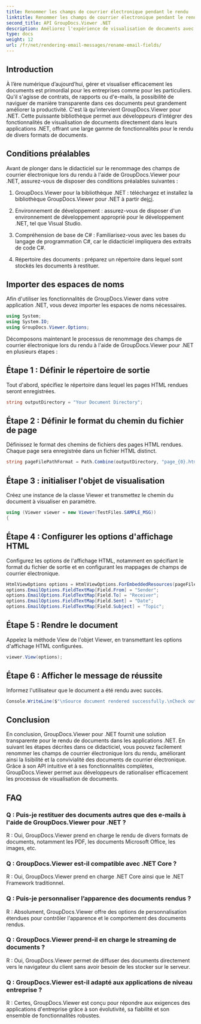 ```yaml
---
title: Renommer les champs de courrier électronique pendant le rendu
linktitle: Renommer les champs de courrier électronique pendant le rendu
second_title: API GroupDocs.Viewer .NET
description: Améliorez l'expérience de visualisation de documents avec GroupDocs.Viewer pour .NET. Restituez et personnalisez les e-mails en toute transparence.
type: docs
weight: 12
url: /fr/net/rendering-email-messages/rename-email-fields/
---
```

## Introduction

À l’ère numérique d’aujourd’hui, gérer et visualiser efficacement les documents est primordial pour les entreprises comme pour les particuliers. Qu'il s'agisse de contrats, de rapports ou d'e-mails, la possibilité de naviguer de manière transparente dans ces documents peut grandement améliorer la productivité. C'est là qu'intervient GroupDocs.Viewer pour .NET. Cette puissante bibliothèque permet aux développeurs d'intégrer des fonctionnalités de visualisation de documents directement dans leurs applications .NET, offrant une large gamme de fonctionnalités pour le rendu de divers formats de documents.

## Conditions préalables

Avant de plonger dans le didacticiel sur le renommage des champs de courrier électronique lors du rendu à l'aide de GroupDocs.Viewer pour .NET, assurez-vous de disposer des conditions préalables suivantes :

1.  GroupDocs.Viewer pour la bibliothèque .NET : téléchargez et installez la bibliothèque GroupDocs.Viewer pour .NET à partir de[ici](https://releases.groupdocs.com/viewer/net/).

2. Environnement de développement : assurez-vous de disposer d'un environnement de développement approprié pour le développement .NET, tel que Visual Studio.

3. Compréhension de base de C# : Familiarisez-vous avec les bases du langage de programmation C#, car le didacticiel impliquera des extraits de code C#.

4. Répertoire des documents : préparez un répertoire dans lequel sont stockés les documents à restituer.

## Importer des espaces de noms

Afin d'utiliser les fonctionnalités de GroupDocs.Viewer dans votre application .NET, vous devez importer les espaces de noms nécessaires.

```csharp
using System;
using System.IO;
using GroupDocs.Viewer.Options;
```

Décomposons maintenant le processus de renommage des champs de courrier électronique lors du rendu à l'aide de GroupDocs.Viewer pour .NET en plusieurs étapes :

## Étape 1 : Définir le répertoire de sortie

Tout d'abord, spécifiez le répertoire dans lequel les pages HTML rendues seront enregistrées.

```csharp
string outputDirectory = "Your Document Directory";
```

## Étape 2 : Définir le format du chemin du fichier de page

Définissez le format des chemins de fichiers des pages HTML rendues. Chaque page sera enregistrée dans un fichier HTML distinct.

```csharp
string pageFilePathFormat = Path.Combine(outputDirectory, "page_{0}.html");
```

## Étape 3 : initialiser l'objet de visualisation

Créez une instance de la classe Viewer et transmettez le chemin du document à visualiser en paramètre.

```csharp
using (Viewer viewer = new Viewer(TestFiles.SAMPLE_MSG))
{
```

## Étape 4 : Configurer les options d'affichage HTML

Configurez les options de l'affichage HTML, notamment en spécifiant le format du fichier de sortie et en configurant les mappages de champs de courrier électronique.

```csharp
HtmlViewOptions options = HtmlViewOptions.ForEmbeddedResources(pageFilePathFormat);
options.EmailOptions.FieldTextMap[Field.From] = "Sender";
options.EmailOptions.FieldTextMap[Field.To] = "Receiver";
options.EmailOptions.FieldTextMap[Field.Sent] = "Date";
options.EmailOptions.FieldTextMap[Field.Subject] = "Topic";
```

## Étape 5 : Rendre le document

Appelez la méthode View de l'objet Viewer, en transmettant les options d'affichage HTML configurées.

```csharp
viewer.View(options);
```

## Étape 6 : Afficher le message de réussite

Informez l'utilisateur que le document a été rendu avec succès.

```csharp
Console.WriteLine($"\nSource document rendered successfully.\nCheck output in {outputDirectory}.");
```

## Conclusion

En conclusion, GroupDocs.Viewer pour .NET fournit une solution transparente pour le rendu de documents dans les applications .NET. En suivant les étapes décrites dans ce didacticiel, vous pouvez facilement renommer les champs de courrier électronique lors du rendu, améliorant ainsi la lisibilité et la convivialité des documents de courrier électronique. Grâce à son API intuitive et à ses fonctionnalités complètes, GroupDocs.Viewer permet aux développeurs de rationaliser efficacement les processus de visualisation de documents.

## FAQ

### Q : Puis-je restituer des documents autres que des e-mails à l'aide de GroupDocs.Viewer pour .NET ?

R : Oui, GroupDocs.Viewer prend en charge le rendu de divers formats de documents, notamment les PDF, les documents Microsoft Office, les images, etc.

### Q : GroupDocs.Viewer est-il compatible avec .NET Core ?

R : Oui, GroupDocs.Viewer prend en charge .NET Core ainsi que le .NET Framework traditionnel.

### Q : Puis-je personnaliser l’apparence des documents rendus ?

R : Absolument, GroupDocs.Viewer offre des options de personnalisation étendues pour contrôler l'apparence et le comportement des documents rendus.

### Q : GroupDocs.Viewer prend-il en charge le streaming de documents ?

R : Oui, GroupDocs.Viewer permet de diffuser des documents directement vers le navigateur du client sans avoir besoin de les stocker sur le serveur.

### Q : GroupDocs.Viewer est-il adapté aux applications de niveau entreprise ?

R : Certes, GroupDocs.Viewer est conçu pour répondre aux exigences des applications d'entreprise grâce à son évolutivité, sa fiabilité et son ensemble de fonctionnalités robustes.
